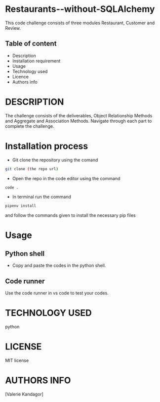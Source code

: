 # Restaurants--without-SQLAlchemy

This code challenge consists of three modules Restaurant, Customer and Review.

## Table of content
* Description 
* Installation requirement
* Usage
* Technology used
* Licence
* Authors info

# DESCRIPTION
The challenge consists of the deliverables, Object Relationship Methods and Aggregate and Association Methods. Navigate through each part to complete the challenge.

# Installation process
* Git clone the repository using the comand
```bash
git clone (the repo url)
```
* Open the repo in the code editor using the command
```bash
code .
```
* In terminal run the command 
```bash
pipenv install
```
and follow the commands given to install the necessary pip files

# Usage

## Python shell
* Copy and paste the codes in the python shell.

## Code runner
Use the code runner in vs code to test your codes.

# TECHNOLOGY USED
python

# LICENSE
MIT license

# AUTHORS INFO
[Valerie Kandagor]

